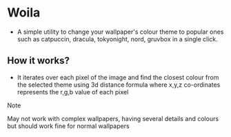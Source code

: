 # Woila
- A simple utility to change your wallpaper's colour theme to popular ones such as catpuccin, dracula, tokyonight, nord, gruvbox in a single click.

## How it works?
- It iterates over each pixel of the image and find the closest colour from the selected theme using 3d distance formula where x,y,z co-ordinates represents the r,g,b value of each pixel

> [!NOTE]  
> May not work with complex wallpapers, having several details and colours but should work fine for normal wallpapers
